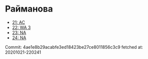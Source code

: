 # Райманова
- [21: AC](21.md)
- [22: WA 3](22.md)
- [23: NA](23.md)
- [24: NA](24.md)

Commit: 4ae1e8b29acabfe3ed18423be27ce8011856c3c9
 fetched at: 20201021-220241
